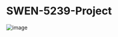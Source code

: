 # SWEN-5239-Project
![image](https://github.com/user-attachments/assets/e3ca2796-653c-43d0-bb10-2c1f1185c103)
